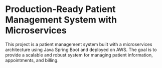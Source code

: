 # Production-Ready Patient Management System with Microservices

This project is a patient management system built with a microservices architecture using Java Spring Boot and deployed on AWS. The goal is to provide a scalable and robust system for managing patient information, appointments, and billing.